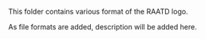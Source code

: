 This folder contains various format of the RAATD logo.

As file formats are added, description will be added here.
